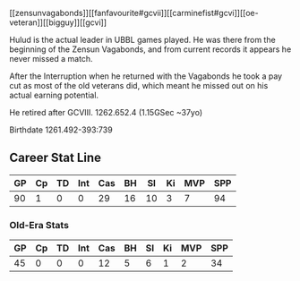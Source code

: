 [[zensunvagabonds]][[fanfavourite#gcvii]][[carminefist#gcvi]][[oe-veteran]][[bigguy]][[gcvi]]

Hulud is the actual leader in UBBL games played. He was there from the beginning of the Zensun Vagabonds, and from current records it appears he never missed a match. 

After the Interruption when he returned with the Vagabonds he took a pay cut as most of the old veterans did, which meant he missed out on his actual earning potential.

He retired after GCVIII. 1262.652.4 (1.15GSec ~37yo)

Birthdate 1261.492-393:739

## Career Stat Line

| GP | Cp | TD | Int | Cas | BH | SI | Ki | MVP | SPP |
| -- | -- | -- | -- | -- | -- | -- | -- | -- | -- | 
| 90 | 1 | 0 | 0 | 29 | 16 | 10 | 3 | 7 | 94 |


### Old-Era Stats

| GP | Cp | TD | Int | Cas | BH | SI | Ki | MVP | SPP |
| -- | -- | -- | -- | -- | -- | -- | -- | -- | -- | 
| 45 | 0 | 0 | 0 | 12 | 5 | 6 | 1 | 2 | 34 |